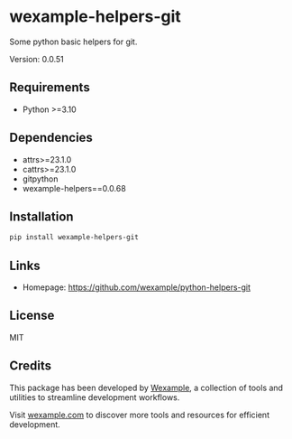 # wexample-helpers-git

Some python basic helpers for git.

Version: 0.0.51

## Requirements

- Python >=3.10

## Dependencies

- attrs>=23.1.0
- cattrs>=23.1.0
- gitpython
- wexample-helpers==0.0.68

## Installation

```bash
pip install wexample-helpers-git
```

## Links

- Homepage: https://github.com/wexample/python-helpers-git

## License

MIT
## Credits

This package has been developed by [Wexample](https://wexample.com), a collection of tools and utilities to streamline development workflows.

Visit [wexample.com](https://wexample.com) to discover more tools and resources for efficient development.